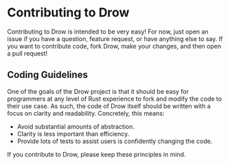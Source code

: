 # Contributing to Drow

Contributing to Drow is intended to be very easy! For now, just open an issue
if you have a question, feature request, or have anything else to say. If you
want to contribute code, fork Drow, make your changes, and then open a pull
request!

## Coding Guidelines

One of the goals of the Drow project is that it should be easy for programmers
at any level of Rust experience to fork and modify the code to their use case.
As such, the code of Drow itself should be written with a focus on clarity and
readability. Concretely, this means:

- Avoid substantial amounts of abstraction.
- Clarity is less important than efficiency.
- Provide lots of tests to assist users is confidently changing the code.

If you contribute to Drow, please keep these principles in mind.

